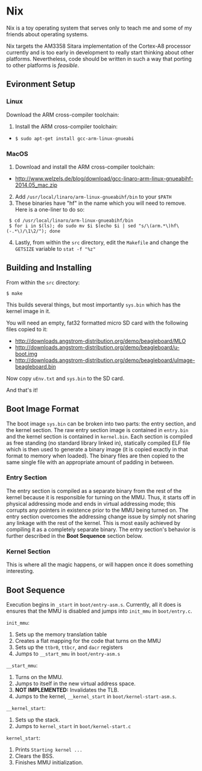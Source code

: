 # Nix
Nix is a toy operating system that serves only to teach me and some of my
friends about operating systems.

Nix targets the AM3358 Sitara implementation of the Cortex-A8 processor
currently and is too early in development to really start thinking about other
platforms. Nevertheless, code should be written in such a way that porting to
other platforms is *feasible*.

## Evironment Setup
### Linux
Download the ARM cross-compiler toolchain:
 1. Install the ARM cross-compiler toolchain:
  - `$ sudo apt-get install gcc-arm-linux-gnueabi`

### MacOS

1. Download and install the ARM cross-compiler toolchain:
 - http://www.welzels.de/blog/download/gcc-linaro-arm-linux-gnueabihf-2014.05_mac.zip

2. Add `/usr/local/linaro/arm-linux-gnueabihf/bin` to your `$PATH`
3. These binaries have "hf" in the name which you will need to remove. Here is a one-liner to do so:

 ```
  $ cd /usr/local/linaro/arm-linux-gnueabihf/bin
  $ for i in $(ls); do sudo mv $i $(echo $i | sed "s/\(arm.*\)hf\(-.*\)/\1\2/"); done
 ```

4. Lastly, from within the `src` directory, edit the `Makefile` and change the `GETSIZE` variable to `stat -f "%z"`

## Building and Installing
From within the `src` directory:

```
$ make
```

This builds several things, but most importantly `sys.bin` which has the kernel
image in it.

You will need an empty, fat32 formatted micro SD card with the following files
copied to it:

 - http://downloads.angstrom-distribution.org/demo/beagleboard/MLO
 - http://downloads.angstrom-distribution.org/demo/beagleboard/u-boot.img
 - http://downloads.angstrom-distribution.org/demo/beagleboard/uImage-beagleboard.bin

Now copy `uEnv.txt` and `sys.bin` to the SD card.

And that's it!

## Boot Image Format
The boot image `sys.bin` can be broken into two parts: the entry section, and
the kernel section. The raw entry section image is contained in `entry.bin` and
the kernel section is contained in `kernel.bin`. Each section is compiled as
free standing (no standard library linked in), statically compiled ELF file
which is then used to generate a binary image (it is copied exactly in that
format to memory when loaded). The binary files are then copied to the same
single file with an appropriate amount of padding in between.

### Entry Section
The entry section is compiled as a separate binary from the rest of the kernel
because it is responsible for turning on the MMU. Thus, it starts off in
physical addressing mode and ends in virtual addressing mode; this corrupts any
pointers in existence prior to the MMU being turned on. The entry section
overcomes the addressing change issue by simply not sharing any linkage with the
rest of the kernel. This is most easily achieved by compiling it as a completely
separate binary. The entry section's behavior is further described in the
**Boot Sequence** section below.

### Kernel Section
This is where all the magic happens, or will happen once it does something
interesting.

## Boot Sequence
Execution begins in `_start` in `boot/entry-asm.s`.
Currently, all it does is ensures that the MMU is disabled and jumps into
`init_mmu` in `boot/entry.c`.

`init_mmu`:
 1. Sets up the memory translation table
 2. Creates a flat mapping for the code that turns on the MMU
 3. Sets up the `ttbr0`, `ttbcr`, and `dacr` registers
 4. Jumps to `__start_mmu` in `boot/entry-asm.s`

`__start_mmu`:
 1. Turns on the MMU.
 2. Jumps to itself in the new virtual address space.
 3. **NOT IMPLEMENTED:** Invalidates the TLB.
 4. Jumps to the kernel, `__kernel_start` in `boot/kernel-start-asm.s`.

`__kernel_start`:
 1. Sets up the stack.
 2. Jumps to `kernel_start` in `boot/kernel-start.c`

`kernel_start`:
 1. Prints `Starting kernel ...`
 2. Clears the BSS.
 3. Finishes MMU initialization.

